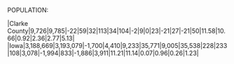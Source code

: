 POPULATION:

|Clarke County|9,726|9,785|-22|59|32|113|34|104|-2|9|0|23|-21|27|-21|50|11.58|10.66|0.92|2.36|2.77|5.13|
|Iowa|3,188,669|3,193,079|-1,700|4,410|9,233|35,771|9,005|35,538|228|233|108|3,078|-1,994|833|-1,886|3,911|11.21|11.14|0.07|0.96|0.26|1.23|
